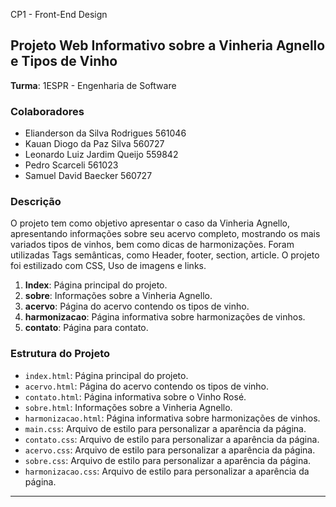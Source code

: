 CP1 - Front-End Design

## Projeto Web Informativo sobre a Vinheria Agnello e Tipos de Vinho

**Turma**: 1ESPR - Engenharia de Software

### Colaboradores

- Elianderson da Silva Rodrigues 561046
- Kauan Diogo da Paz Silva 560727
- Leonardo Luiz Jardim Queijo 559842
- Pedro Scarceli 561023
- Samuel David Baecker 560727

### Descrição

O projeto tem como objetivo apresentar o caso da Vinheria Agnello, apresentando informações sobre seu acervo completo, mostrando os mais variados tipos de vinhos, bem como dicas de harmonizações.
Foram utilizadas Tags semânticas, como Header, footer, section, article.
O projeto foi estilizado com CSS, Uso de imagens e links.

1. **Index**: Página principal do projeto.
2. **sobre**: Informações sobre a Vinheria Agnello.
3. **acervo**: Página do acervo contendo os tipos de vinho.
4. **harmonizacao**: Página informativa sobre harmonizações de vinhos.
5. **contato**: Página para contato.

### Estrutura do Projeto

- `index.html`: Página principal do projeto.
- `acervo.html`: Página do acervo contendo os tipos de vinho.
- `contato.html`: Página informativa sobre o Vinho Rosé.
- `sobre.html`: Informações sobre a Vinheria Agnello.
- `harmonizacao.html`: Página informativa sobre harmonizações de vinhos.
- `main.css`: Arquivo de estilo para personalizar a aparência da página.
- `contato.css`: Arquivo de estilo para personalizar a aparência da página.
- `acervo.css`: Arquivo de estilo para personalizar a aparência da página.
- `sobre.css`: Arquivo de estilo para personalizar a aparência da página.
- `harmonizacao.css`: Arquivo de estilo para personalizar a aparência da página.
---
